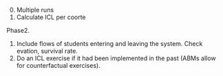 0. Multiple runs
2. Calculate ICL per coorte

Phase2.
1. Include flows of students entering and leaving the system. Check evation, survival rate. 
2. Do an ICL exercise if it had been implemented in the past (ABMs allow for counterfactual exercises). 
